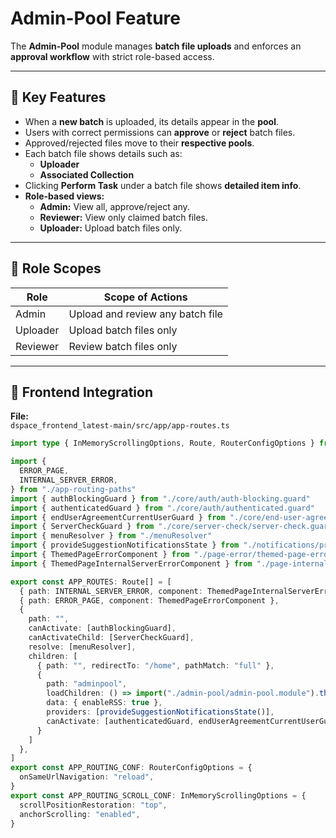# Admin-Pool Feature

The **Admin-Pool** module manages **batch file uploads** and enforces an **approval workflow** with strict role-based access.

---

## 🔑 Key Features

- When a **new batch** is uploaded, its details appear in the **pool**.
- Users with correct permissions can **approve** or **reject** batch files.
- Approved/rejected files move to their **respective pools**.
- Each batch file shows details such as:
  - **Uploader**
  - **Associated Collection**
- Clicking **Perform Task** under a batch file shows **detailed item info**.
- **Role-based views:**
  - **Admin:** View all, approve/reject any.
  - **Reviewer:** View only claimed batch files.
  - **Uploader:** Upload batch files only.

---

## 👥 Role Scopes

| Role     | Scope of Actions                  |
|----------|-----------------------------------|
| Admin    | Upload and review any batch file  |
| Uploader | Upload batch files only           |
| Reviewer | Review batch files only           |

---

## 📂 Frontend Integration

**File:**  
`dspace_frontend_latest-main/src/app/app-routes.ts`

```ts
import type { InMemoryScrollingOptions, Route, RouterConfigOptions } from "@angular/router"

import {
  ERROR_PAGE,
  INTERNAL_SERVER_ERROR,
} from "./app-routing-paths"
import { authBlockingGuard } from "./core/auth/auth-blocking.guard"
import { authenticatedGuard } from "./core/auth/authenticated.guard"
import { endUserAgreementCurrentUserGuard } from "./core/end-user-agreement/end-user-agreement-current-user.guard"
import { ServerCheckGuard } from "./core/server-check/server-check.guard"
import { menuResolver } from "./menuResolver"
import { provideSuggestionNotificationsState } from "./notifications/provide-suggestion-notifications-state"
import { ThemedPageErrorComponent } from "./page-error/themed-page-error.component"
import { ThemedPageInternalServerErrorComponent } from "./page-internal-server-error/themed-page-internal-server-error.component"

export const APP_ROUTES: Route[] = [
  { path: INTERNAL_SERVER_ERROR, component: ThemedPageInternalServerErrorComponent },
  { path: ERROR_PAGE, component: ThemedPageErrorComponent },
  {
    path: "",
    canActivate: [authBlockingGuard],
    canActivateChild: [ServerCheckGuard],
    resolve: [menuResolver],
    children: [
      { path: "", redirectTo: "/home", pathMatch: "full" },
      {
        path: "adminpool",
        loadChildren: () => import("./admin-pool/admin-pool.module").then((m) => m.AdminPoolModule),
        data: { enableRSS: true },
        providers: [provideSuggestionNotificationsState()],
        canActivate: [authenticatedGuard, endUserAgreementCurrentUserGuard],
      }
    ]
  },
]
export const APP_ROUTING_CONF: RouterConfigOptions = {
  onSameUrlNavigation: "reload",
}
export const APP_ROUTING_SCROLL_CONF: InMemoryScrollingOptions = {
  scrollPositionRestoration: "top",
  anchorScrolling: "enabled",
}

